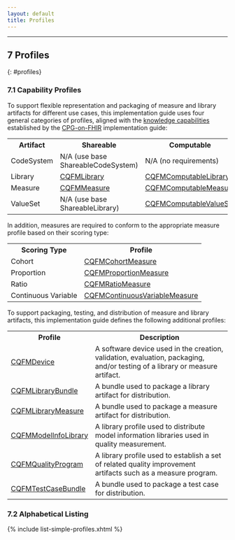 ```yaml
---
layout: default
title: Profiles
---
```


---

## 7 Profiles
{: #profiles}

### 7.1 Capability Profiles

To support flexible representation and packaging of measure and library artifacts for different use cases, this implementation guide uses four general categories of profiles, aligned with the [knowledge capabilities](http://build.fhir.org/ig/HL7/cqf-recommendations/CodeSystem-cpg-knowledge-capability.html) established by the [CPG-on-FHIR](http://build.fhir.org/ig/HL7/cqf-recommendations) implementation guide:

<table>
  <tr><th>Artifact</th><th>Shareable</th><th>Computable</th><th>Publishable</th><th>Executable</th></tr>
  <tr><td>CodeSystem</td><td>N/A (use base ShareableCodeSystem)</td><td>N/A (no requirements)</td><td><a href="StructureDefinition-publishable-codesystem-cqfm.html">CQFMPublishableCodeSystem</a></td><td>N/A (no requirements)</td></tr>
  <tr><td>Library</td><td><a href="StructureDefinition-library-cqfm.html">CQFMLibrary</a></td><td><a href="StructureDefinition-computable-library-cqfm.html">CQFMComputableLibrary</a></td><td><a href="StructureDefinition-publishable-library-cqfm.html">CQFMPublishableLibrary</a></td><td><a href="StructureDefinition-executable-library-cqfm.html">CQFMExecutableLibrary</a></td></tr>
  <tr><td>Measure</td><td><a href="StructureDefinition-measure-cqfm.html">CQFMMeasure</a></td><td><a href="StructureDefinition-computable-measure-cqfm.html">CQFMComputableMeasure</a></td><td><a href="StructureDefinition-publishable-measure-cqfm.html">CQFMPublishableMeasure</a></td><td>N/A</td></tr>
  <tr><td>ValueSet</td><td>N/A (use base ShareableLibrary)</td><td><a href="StructureDefinition-computable-valueset-cqfm.html">CQFMComputableValueSet</a></td><td><a href="StructureDefinition-publishable-valueset-cqfm.html">CQFMPublishableValueSet</a></td><td><a href="StructureDefinition-executable-valueset-cqfm.html">CQFMExecutableValueSet</a></td></tr>

</table>

In addition, measures are required to conform to the appropriate measure profile based on their scoring type:

<table>
  <tr><th>Scoring Type</th><th>Profile</th></tr>
  <tr><td>Cohort</td><td><a href="StructureDefinition-cohort-measure-cqfm.html">CQFMCohortMeasure</a></td></tr>
  <tr><td>Proportion</td><td><a href="StructureDefinition-proportion-measure-cqfm.html">CQFMProportionMeasure</a></td></tr>
  <tr><td>Ratio</td><td><a href="StructureDefinition-ratio-measure-cqfm.html">CQFMRatioMeasure</a></td></tr>
  <tr><td>Continuous Variable</td><td><a href="StructureDefinition-cv-measure-cqfm.html">CQFMContinuousVariableMeasure</a></td></tr>
</table>

To support packaging, testing, and distribution of measure and library artifacts, this implementation guide defines the following additional profiles:

<table>
  <tr><th>Profile</th><th>Description</th></tr>
  <tr><td><a href="StructureDefinition-device-softwaresystem-cqfm.html">CQFMDevice</a></td><td>A software device used in the creation, validation, evaluation, packaging, and/or testing of a library or measure artifact.</td></tr>
  <tr><td><a href="StructureDefinition-library-bundle-cqfm.html">CQFMLibraryBundle</a></td><td>A bundle used to package a library artifact for distribution.</td></tr>
  <tr><td><a href="StructureDefinition-measure-bundle-cqfm.html">CQFMLibraryMeasure</a></td><td>A bundle used to package a measure artifact for distribution.</td></tr>
  <tr><td><a href="StructureDefinition-modelinfo-library-cqfm.html">CQFMModelInfoLibrary</a></td><td>A library profile used to distribute model information libraries used in quality measurement.</td></tr>
  <tr><td><a href="StructureDefinition-quality-program-cqfm.html">CQFMQualityProgram</a></td><td>A library profile used to establish a set of related quality improvement artifacts such as a measure program.</td></tr>
  <tr><td><a href="StructureDefinition-testcase-bundle-cqfm.html">CQFMTestCaseBundle</a></td><td>A bundle used to package a test case for distribution.</td></tr>
</table>

### 7.2 Alphabetical Listing

{% include list-simple-profiles.xhtml %}
